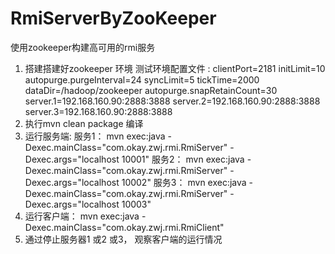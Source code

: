 # RmiServerByZooKeeper
使用zookeeper构建高可用的rmi服务
1. 搭建搭建好zookeeper 环境 
   测试环境配置文件 :
   clientPort=2181
  initLimit=10
  autopurge.purgeInterval=24
  syncLimit=5
  tickTime=2000
  dataDir=/hadoop/zookeeper
  autopurge.snapRetainCount=30
  server.1=192.168.160.90:2888:3888
  server.2=192.168.160.90:2888:3888
  server.3=192.168.160.90:2888:3888
2. 执行mvn clean package  编译 
3. 运行服务端:
  服务1：
  mvn exec:java -Dexec.mainClass="com.okay.zwj.rmi.RmiServer" -Dexec.args="localhost 10001"
  服务2：
  mvn exec:java -Dexec.mainClass="com.okay.zwj.rmi.RmiServer" -Dexec.args="localhost 10002"
  服务3：
  mvn exec:java -Dexec.mainClass="com.okay.zwj.rmi.RmiServer" -Dexec.args="localhost 10003"
4. 运行客户端：
mvn exec:java -Dexec.mainClass="com.okay.zwj.rmi.RmiClient"
5. 通过停止服务器1 或2 或3， 观察客户端的运行情况 
